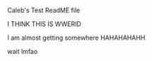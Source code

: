 Caleb's Test ReadME file





I THINK THIS IS WWERID 


I am almost getting somewhere HAHAHAHAHH



wait lmfao